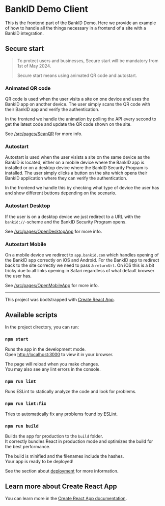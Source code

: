 # BankID Demo Client

This is the frontend part of the BankID Demo. Here we provide an example of how to handle all the things necessary in a frontend of a site with a BankID integration.



## Secure start

> To protect users and businesses, Secure start will be mandatory from 1st of May 2024.
> 
> Secure start means using animated QR code and autostart.

### Animated QR code
QR code is used when the user visits a site on one device and uses the BankID app on another device. The user simply scans the QR code with their BankID app and verify the authentication.

In the frontend we handle the animation by polling the API every second to get the latest code and update the QR code shown on the site.

See [/src/pages/ScanQR](/src/pages/ScanQR/ScanQR.js) for more info.

### Autostart

Autostart is used when the user visists a site on the same device as the BankID is located, either on a mobile device where the BankID app is installed or on a desktop device where the BankID Security Program is installed. The user simply clicks a button on the site which opens their BankID application where they can verify the authentication.

In the frontend we handle this by checking what type of device the user has and show different buttons depending on the scenario.

### Autostart Desktop

If the user is on a desktop device we just redirect to a URL with the `bankid://`-scheme and the BankID Security Program opens.

See [/src/pages/OpenDesktopApp](/src/pages/OpenDesktopApp/OpenDesktopApp.js) for more info.

### Autostart Mobile

On a mobile device we redirect to `app.bankid.com` which handles opening of the BankID app correctly on iOS and Android. For the BankID app to redirect back to the site correctly we need to pass a `returnUrl`. On iOS this is a bit tricky due to all links opening in Safari regardless of what default browser the user has.

See [/src/pages/OpenMobileApp](/src/pages/OpenMobileApp/OpenMobileApp.js) for more info.


---

This project was bootstrapped with [Create React App](https://github.com/facebook/create-react-app).

## Available scripts

In the project directory, you can run:

### `npm start`

Runs the app in the development mode.\
Open [http://localhost:3000](http://localhost:3000) to view it in your browser.

The page will reload when you make changes.\
You may also see any lint errors in the console.

### `npm run lint`

Runs ESLint to statically analyze the code and look for problems.

### `npm run lint:fix`

Tries to automatically fix any problems found by ESLint.

### `npm run build`

Builds the app for production to the `build` folder.\
It correctly bundles React in production mode and optimizes the build for the best performance.

The build is minified and the filenames include the hashes.\
Your app is ready to be deployed!

See the section about [deployment](https://facebook.github.io/create-react-app/docs/deployment) for more information.

## Learn more about Create React App

You can learn more in the [Create React App documentation](https://facebook.github.io/create-react-app/docs/getting-started).

